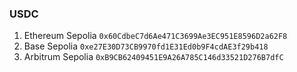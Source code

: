 

### USDC
1. Ethereum Sepolia
   `0x60CdbeC7d6Ae471C3699Ae3EC951E8596D2a62F8`
2. Base Sepolia
    `0xe27E30D73CB9970fd1E31Ed0b9F4cdAE3f29b418`
3. Arbitrum Sepolia
   `0xB9CB62409451E9A26A785C146d33521D276B7dfC`